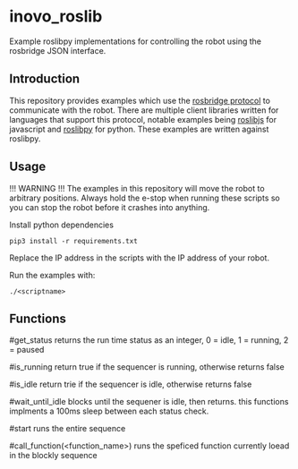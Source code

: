 # inovo_roslib
Example roslibpy implementations for controlling the robot using the rosbridge JSON interface.

## Introduction
This repository provides examples which use the [rosbridge protocol](https://github.com/RobotWebTools/rosbridge_suite/blob/develop/ROSBRIDGE_PROTOCOL.md) to communicate with the robot. There are multiple client libraries written for languages that support this protocol, notable examples being [roslibjs](https://github.com/RobotWebTools/roslibjs) for javascript and [roslibpy](https://github.com/gramaziokohler/roslibpy) for python. These examples are written against roslibpy.

## Usage

!!! WARNING !!!
The examples in this repository will move the robot to arbitrary positions. Always hold the e-stop when running these scripts so you can stop the robot before it crashes into anything.

Install python dependencies
```
pip3 install -r requirements.txt
```

Replace the IP address in the scripts with the IP address of your robot.

Run the examples with:
```
./<scriptname>
```

## Functions

#get_status
returns the run time status as an integer, 0 = idle, 1 = running, 2 = paused

#is_running
return true if the sequencer is running, otherwise returns false

#is_idle
return trie if the sequencer is idle, otherwise returns false

#wait_until_idle
blocks until the sequener is idle, then returns. this functions implments a 100ms sleep between each status check.

#start
runs the entire sequence

#call_function(<function_name>)
runs the speficed function currently loead in the blockly sequence 


